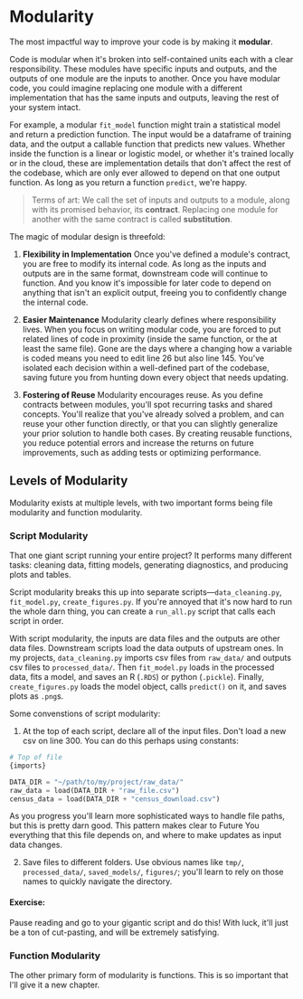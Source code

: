 # Modularity

The most impactful way to improve your code is by making it **modular**.

Code is modular when it's broken into self-contained units each with a clear responsibility. These modules have specific inputs and outputs, and the outputs of one module are the inputs to another. Once you have modular code, you could imagine replacing one module with a different implementation that has the same inputs and outputs, leaving the rest of your system intact.

For example, a modular `fit_model` function might train a statistical model and return a prediction function. The input would be a dataframe of training data, and the output a callable function that predicts new values. Whether inside the function is a linear or logistic model, or whether it's trained locally or in the cloud, these are implementation details that don't affect the rest of the codebase, which are only ever allowed to depend on that one output function. As long as you return a function `predict`, we're happy.

> Terms of art: We call the set of inputs and outputs to a module, along with its promised behavior, its **contract**. Replacing one module for another with the same contract is called **substitution**. 

The magic of modular design is threefold:

1. **Flexibility in Implementation**
Once you've defined a module's contract, you are free to modify its internal code. As long as the inputs and outputs are in the same format, downstream code will continue to function. And you know it's impossible for later code to depend on anything that isn't an explicit output, freeing you to confidently change the internal code.

2. **Easier Maintenance**
Modularity clearly defines where responsibility lives. When you focus on writing modular code, you are forced to put related lines of code in proximity (inside the same function, or the at least the same file). Gone are the days where a changing how a variable is coded means you need to edit line 26 but also line 145. You've isolated each decision within a well-defined part of the codebase, saving future you from hunting down every object that needs updating.

3. **Fostering of Reuse**
Modularity encourages reuse. As you define contracts between modules, you'll spot recurring tasks and shared concepts. You'll realize that you've already solved a problem, and can reuse your other function directly, or that you can slightly generalize your prior solution to handle both cases. By creating reusable functions, you reduce potential errors and increase the returns on future improvements, such as adding tests or optimizing performance.

## Levels of Modularity
Modularity exists at multiple levels, with two important forms being file modularity and function modularity.

### Script Modularity
That one giant script running your entire project? It performs many different tasks: cleaning data, fitting models, generating diagnostics, and producing plots and tables.

Script modularity breaks this up into separate scripts—`data_cleaning.py`, `fit_model.py`, `create_figures.py`. If you're annoyed that it's now hard to run the whole darn thing, you can create a `run_all.py` script that calls each script in order.

With script modularity, the inputs are data files and the outputs are other data files. Downstream scripts load the data outputs of upstream ones. In my projects, `data_cleaning.py` imports csv files from `raw_data/` and outputs csv files to `processed_data/`. Then `fit_model.py` loads in the processed data, fits a model, and saves an R (`.RDS`) or python (`.pickle`). Finally, `create_figures.py` loads the model object, calls `predict()` on it, and saves plots as `.png`s.

Some convenstions of script modularity:

1. At the top of each script, declare all of the input files. Don't load a new csv on line 300. You can do this perhaps using constants:

```python
# Top of file
{imports}

DATA_DIR = "~/path/to/my/project/raw_data/"
raw_data = load(DATA_DIR + "raw_file.csv")
census_data = load(DATA_DIR + "census_download.csv")
```

As you progress you'll learn more sophisticated ways to handle file paths, but this is pretty darn good. This pattern makes clear to Future You everything that this file depends on, and where to make updates as input data changes.

2. Save files to different folders. Use obvious names like `tmp/`, `processed_data/`, `saved_models/`, `figures/`; you'll learn to rely on those names to quickly navigate the directory.

#### Exercise:
Pause reading and go to your gigantic script and do this! With luck, it'll just be a ton of cut-pasting, and will be extremely satisfying.

### Function Modularity

The other primary form of modularity is functions. This is so important that I'll give it a new chapter.
